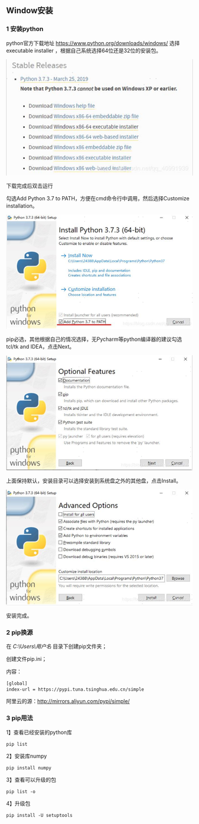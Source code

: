 ## Window安装

### 1 安装python

python官方下载地址
https://www.python.org/downloads/windows/
选择 executable installer ，根据自己系统选择64位还是32位的安装包。

![image-20200902211506004](.\image\image-20200902211506004.png)

下载完成后双击运行

勾选Add Python 3.7 to PATH，方便在cmd命令行中调用，然后选择Customize installation。

![image-20200902211549841](.\image\image-20200902211549841.png)

pip必选，其他根据自己的情况选择，无Pycharm等python编译器的建议勾选tcl/tk and IDEA，点击Next。

![image-20200902211623804](.\image\image-20200902211623804.png)

上面保持默认，安装目录可以选择安装到系统盘之外的其他盘，点击Install。

![image-20200902211641479](.\image\image-20200902211641479.png)

安装完成。



### 2 pip换源

在 *C:\Users\用户名* 目录下创建pip文件夹；

创建文件pip.ini；

内容：

```
[global]
index-url = https://pypi.tuna.tsinghua.edu.cn/simple
```

阿里云的源：http://mirrors.aliyun.com/pypi/simple/



### 3 pip用法

1】查看已经安装的python库

```
pip list
```

2】安装库numpy

```
pip install numpy
```

3】查看可以升级的包

```
pip list -o
```

4】升级包

```
pip install -U setuptools
```

